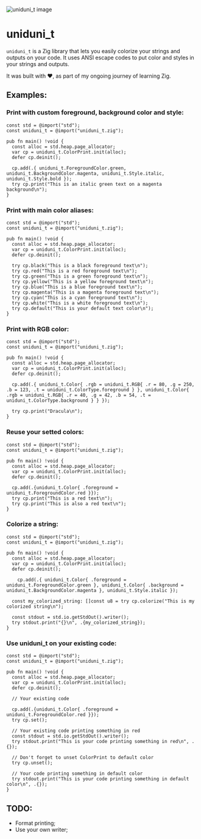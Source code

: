 ![uniduni_t image](https://codeberg.org/attachments/f0ba7e70-05fe-4f6a-9aa8-1f8bbb087d15)

# uniduni_t

`uniduni_t` is a Zig library that lets you easily colorize your strings and outputs on your code. It uses ANSI escape codes to put color and styles in your strings and outputs.

It was built with :heart:, as part of my ongoing journey of learning Zig.

## Examples:

### Print with custom foreground, background color and style:
```
const std = @import("std");
const uniduni_t = @import("uniduni_t.zig");

pub fn main() !void {
  const alloc = std.heap.page_allocator;
  var cp = uniduni_t.ColorPrint.init(alloc);
  defer cp.deinit();

  cp.add(.{ uniduni_t.ForegroundColor.green, uniduni_t.BackgroundColor.magenta, uniduni_t.Style.italic, uniduni_t.Style.bold });
  try cp.print("This is an italic green text on a magenta background\n");
}
```
### Print with main color aliases:
```
const std = @import("std");
const uniduni_t = @import("uniduni_t.zig");

pub fn main() !void {
  const alloc = std.heap.page_allocator;
  var cp = uniduni_t.ColorPrint.init(alloc);
  defer cp.deinit();

  try cp.black("This is a black foreground text\n");
  try cp.red("This is a red foreground text\n");
  try cp.green("This is a green foreground text\n");
  try cp.yellow("This is a yellow foreground text\n");
  try cp.blue("This is a blue foreground text\n");
  try cp.magenta("This is a magenta foreground text\n");
  try cp.cyan("This is a cyan foreground text\n");
  try cp.white("This is a white foreground text\n");
  try cp.default("This is your default text color\n");
}
```
### Print with RGB color:
```
const std = @import("std");
const uniduni_t = @import("uniduni_t.zig");

pub fn main() !void {
  const alloc = std.heap.page_allocator;
  var cp = uniduni_t.ColorPrint.init(alloc);
  defer cp.deinit();

  cp.add(.{ uniduni_t.Color{ .rgb = uniduni_t.RGB{ .r = 80, .g = 250, .b = 123, .t = uniduni_t.ColorType.foreground } }, uniduni_t.Color{ .rgb = uniduni_t.RGB{ .r = 40, .g = 42, .b = 54, .t = uniduni_t.ColorType.background } } });

  try cp.print("Dracula\n");
}
```
### Reuse your setted colors:
```
const std = @import("std");
const uniduni_t = @import("uniduni_t.zig");

pub fn main() !void {
  const alloc = std.heap.page_allocator;
  var cp = uniduni_t.ColorPrint.init(alloc);
  defer cp.deinit();

  cp.add(.{uniduni_t.Color{ .foreground = uniduni_t.ForegroundColor.red }});
  try cp.print("This is a red text\n");
  try cp.print("This is also a red text\n");
}
```
### Colorize a string:
```
const std = @import("std");
const uniduni_t = @import("uniduni_t.zig");

pub fn main() !void {
  const alloc = std.heap.page_allocator;
  var cp = uniduni_t.ColorPrint.init(alloc);
  defer cp.deinit();

    cp.add(.{ uniduni_t.Color{ .foreground = uniduni_t.ForegroundColor.green }, uniduni_t.Color{ .background = uniduni_t.BackgroundColor.magenta }, uniduni_t.Style.italic });

  const my_colorized_string: []const u8 = try cp.colorize("This is my colorized string\n");

  const stdout = std.io.getStdOut().writer();
  try stdout.print("{}\n", .{my_colorized_string});
}
```
### Use uniduni_t on your existing code:
```
const std = @import("std");
const uniduni_t = @import("uniduni_t.zig");

pub fn main() !void {
  const alloc = std.heap.page_allocator;
  var cp = uniduni_t.ColorPrint.init(alloc);
  defer cp.deinit();

  // Your existing code

  cp.add(.{uniduni_t.Color{ .foreground = uniduni_t.ForegroundColor.red }});
  try cp.set();

  // Your existing code printing something in red
  const stdout = std.io.getStdOut().writer();
  try stdout.print("This is your code printing something in red\n", .{});

  // Don't forget to unset ColorPrint to default color
  try cp.unset();

  // Your code printing something in default color
  try stdout.print("This is your code printing something in default color\n", .{});
}
```
## TODO:
- Format printing;
- Use your own writer;
